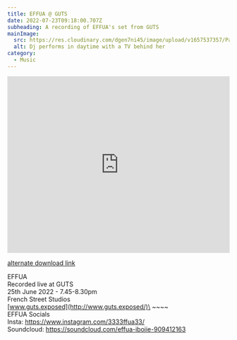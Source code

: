 ```yaml
---
title: EFFUA @ GUTS
date: 2022-07-23T09:18:00.707Z
subheading: A recording of EFFUA's set from GUTS
mainImage:
  src: https://res.cloudinary.com/dgen7ni45/image/upload/v1657537357/Party%20Pics%20Web%20Compressed/GUTS-1554_hi3g1i.jpg
  alt: Dj performs in daytime with a TV behind her
category:
  - Music
---
```

<iframe width="100%" height="400" src="https://www.mixcloud.com/widget/iframe/?light=1&feed=%2FGUTS_Glasgow%2Feffua-guts%2F" frameborder="0" ></iframe>

[alternate download link](https://drive.google.com/file/d/1Tsck-EockKHNbThXuiBOh6O2YSh2TLcV/view?usp=sharing)

EFFUA\
Recorded live at GUTS\
25th June 2022 - 7.45-8.30pm\
French Street Studios\
[www.guts.exposed](http://www.guts.exposed/)\
\~\~\~\~\
EFFUA Socials\
Insta: <https://www.instagram.com/3333ffua33/>\
Soundcloud: <https://soundcloud.com/effua-ibojie-909412163>